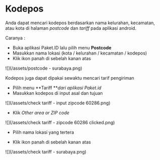 # Kodepos

Anda dapat mencari kodepos berdasarkan nama kelurahan, kecamatan, atau kota di halaman _postcode_ dan _tariff_ pada aplikasi android.

Caranya :

* Buka aplikasi Paket.ID lalu pilih menu **Postcode**
* Masukkan nama lokasi \(kota / kelurahan / kecamatan / kodepos\)
* Klik ikon panah di sebelah kanan atas

![](/assets/postcode - surabaya.png)

Kodepos juga dapat dipakai sewaktu mencari tarif pengiriman

* Pilih menu **Tariff **_dari aplikasi Paket.id_
* Masukkan kodepos di input asal dan tujuan

![](/assets/check tariff - input zipcode 60286.png)

* Klik _Other area or ZIP code_

![](/assets/check tariff - zipcode 60286 clicked.png)

* Pilih nama lokasi yang tertera

* Klik ikon panah di sebelah kanan atas

![](/assets/check tariff - surabaya.png)

